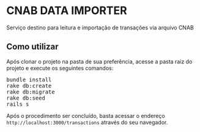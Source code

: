 # CNAB DATA IMPORTER

Serviço destino para leitura e importação de transações via arquivo CNAB

## Como utilizar

Após clonar o projeto na pasta de sua preferência, acesse a pasta raiz do projeto e execute os seguintes comandos:
<pre>
bundle install
rake db:create
rake db:migrate
rake db:seed
rails s
</pre>

Após o procedimento ser concluído, basta acessar o endereço `` http://localhost:3000/transactions `` através do seu navegador.
